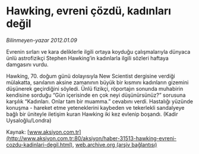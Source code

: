 # Hawking, evreni çözdü, kadınları değil

*Bilinmeyen-yazar 2012.01.09*

<font class="agenda2NewsSpot">
 Evrenin sırları ve kara deliklerle ilgili ortaya koyduğu çalışmalarıyla dünyaca ünlü astrofizikçi Stephen Hawking’in kadınlarla ilgili sözleri haftaya damgasını vurdu.
</font>
<font class="newsDetail">
 <p>
  Hawking, 70. doğum günü dolayısıyla New Scientist dergisine verdiği mülakatta, sanılanın aksine zamanının büyük bir kısmını kadınların gizemini düşünerek geçirdiğini söyledi. Ünlü fizikçi, röportajın sonunda muhabirin kendisine sorduğu “Gün içerisinde en çok neyi düşünürsünüz?” sorusuna karşılık “Kadınları. Onlar tam bir muamma.” cevabını verdi. Hastalığı yüzünde konuşma - hareket etme yeteneklerini kaybeden ve tekerlekli sandalyeye bağlı bir üniteyle iletişim kuran Hawking iki kez evlenip boşandı. (Kadir Uysaloğlu/Londra)
 </p>
</font>

Kaynak: [www.aksiyon.com.tr](http://www.aksiyon.com.tr:80/aksiyon/haber-31513-hawking-evreni-cozdu-kadinlari-degil.html), [web.archive.org (arşiv bağlantısı)](http://web.archive.org/web/20120117234744/http://www.aksiyon.com.tr:80/aksiyon/haber-31513-hawking-evreni-cozdu-kadinlari-degil.html)
